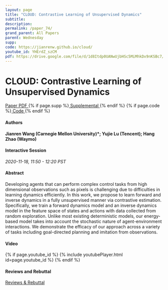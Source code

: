 ```yaml
---
layout: page
title: "CLOUD: Contrastive Learning of Unsupervised Dynamics"
subtitle: 
description:
permalink: /paper_74/
grand_parent: All Papers
parent: Wednesday
supp: 
code: https://jianrenw.github.io/cloud/
youtube_id: YHErdZ_szCM
pdf: https://drive.google.com/file/d/1d8Itdp0UANwUjbHSc5MiMhkDx9nKSBc7/view
---
```


# CLOUD: Contrastive Learning of Unsupervised Dynamics

<a href="https://drive.google.com/file/d/1d8Itdp0UANwUjbHSc5MiMhkDx9nKSBc7/view" target="_blank" rel="noopener noreferrer" class="btn btn-blue"><i class="fa fa-file-text-o" aria-hidden="true"></i> Paper PDF </a> {% if page.supp %}<a href="" target="_blank" rel="noopener noreferrer" class="btn btn-green"><i class="fa fa-file-text-o" aria-hidden="true"></i> Supplemental </a>{% endif %} {% if page.code %}<a href="https://jianrenw.github.io/cloud/" target="_blank" rel="noopener noreferrer" class="btn"><i class="fa fa-github" aria-hidden="true"></i> Code </a>{% endif %} 

#### Authors
**Jianren Wang (Carnegie Mellon University)*; Yujie Lu (Tencent); Hang Zhao (Waymo)**

#### Interactive Session
*2020-11-18, 11:50 - 12:20 PST* 

#### Abstract
Developing agents that can perform complex control tasks from high dimensional observations such as pixels is challenging due to difficulties in learning dynamics efficiently. In this work, we propose to learn forward and inverse dynamics in a fully unsupervised manner via contrastive estimation. Specifically, we train a forward dynamics model and an inverse dynamics model in the feature space of states and actions with data collected from random exploration. Unlike most existing deterministic models, our energy-based model takes into account the stochastic nature of agent-environment interactions. We demonstrate the efficacy of our approach across a variety of tasks including goal-directed planning and imitation from observations.

#### Video
{% if page.youtube_id %}
{% include youtubePlayer.html id=page.youtube_id %}
{% endif %}

#### Reviews and Rebuttal
<a href="https://drive.google.com/file/d/150_R6VRqgThunI2-g-JAE78oCaF_XE5b/view" target="_blank" rel="noopener noreferrer" class="btn btn-purple"><i class="fa fa-pencil-square-o" aria-hidden="true"></i> Reviews & Rebuttal </a>

